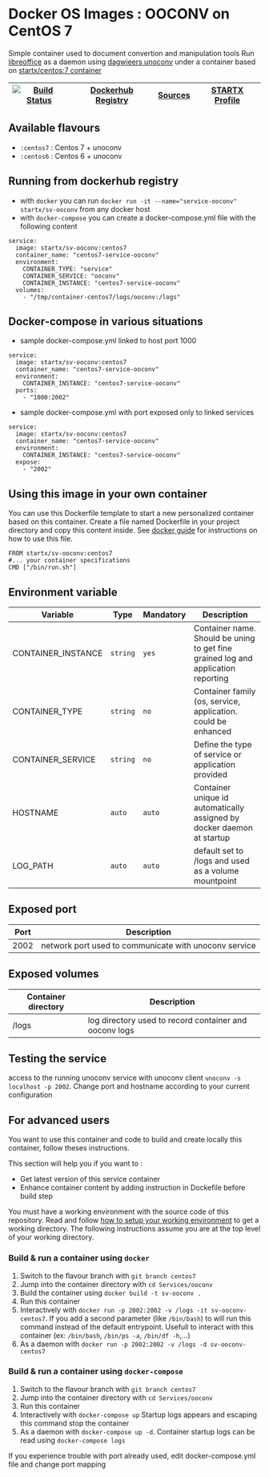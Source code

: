 # Docker OS Images : OOCONV on CentOS 7

Simple container used to document convertion and manipulation tools
Run [libreoffice](https://www.libreoffice.org/) as a daemon using [dagwieers unoconv](https://github.com/dagwieers/unoconv) under a container 
based on [startx/centos:7 container](https://hub.docker.com/r/startx/centos)

| [![Build Status](https://travis-ci.org/startxfr/docker-images.svg?branch=centos7)](https://travis-ci.org/startxfr/docker-images) | [Dockerhub Registry](https://hub.docker.com/r/startx/sv-ooconv/) | [Sources](https://github.com/startxfr/docker-images/tree/master/Services/ooconv)             | [STARTX Profile](https://github.com/startxfr) | 
|-------------------------------------------------------------------------------------------------------------------|------------------------------------------------------------------|----------------------------------------------------------------------------------|-----------------------------------------------|

## Available flavours

* `:centos7` : Centos 7 + unoconv 
* `:centos6` : Centos 6 + unoconv 

## Running from dockerhub registry

* with `docker` you can run `docker run -it --name="service-ooconv" startx/sv-ooconv` from any docker host
* with `docker-compose` you can create a docker-compose.yml file with the following content
```
service:
  image: startx/sv-ooconv:centos7
  container_name: "centos7-service-ooconv"
  environment:
    CONTAINER_TYPE: "service"
    CONTAINER_SERVICE: "ooconv"
    CONTAINER_INSTANCE: "centos7-service-ooconv"
  volumes:
    - "/tmp/container-centos7/logs/ooconv:/logs"
```

## Docker-compose in various situations

* sample docker-compose.yml linked to host port 1000
```
service:
  image: startx/sv-ooconv:centos7
  container_name: "centos7-service-ooconv"
  environment:
    CONTAINER_INSTANCE: "centos7-service-ooconv"
  ports:
    - "1000:2002"
```
* sample docker-compose.yml with port exposed only to linked services
```
service:
  image: startx/sv-ooconv:centos7
  container_name: "centos7-service-ooconv"
  environment:
    CONTAINER_INSTANCE: "centos7-service-ooconv"
  expose:
    - "2002"
```

## Using this image in your own container

You can use this Dockerfile template to start a new personalized container based on this container. Create a file named Dockerfile in your project directory and copy this content inside. See [docker guide](http://docs.docker.com/engine/reference/builder/) for instructions on how to use this file.
 ```
FROM startx/sv-ooconv:centos7
#... your container specifications
CMD ["/bin/run.sh"]
```

## Environment variable

| Variable                  | Type     | Mandatory | Description                                                              |
|---------------------------|----------|-----------|--------------------------------------------------------------------------|
| CONTAINER_INSTANCE        | `string` | `yes`     | Container name. Should be uning to get fine grained log and application reporting
| CONTAINER_TYPE            | `string` | `no`      | Container family (os, service, application. could be enhanced 
| CONTAINER_SERVICE         | `string` | `no`      | Define the type of service or application provided
| HOSTNAME                  | `auto`   | `auto`    | Container unique id automatically assigned by docker daemon at startup
| LOG_PATH                  | `auto`   | `auto`    | default set to /logs and used as a volume mountpoint

## Exposed port

| Port  | Description                                                              |
|-------|--------------------------------------------------------------------------|
| 2002  | network port used to communicate with unoconv service

## Exposed volumes

| Container directory  | Description                                                              |
|----------------------|--------------------------------------------------------------------------|
| /logs                | log directory used to record container and ooconv logs

## Testing the service

access to the running unoconv service with unoconv client `unoconv -s localhost -p 2002`. Change port and hostname according to your current configuration

## For advanced users

You want to use this container and code to build and create locally this container, follow theses instructions.

This section will help you if you want to :
* Get latest version of this service container
* Enhance container content by adding instruction in Dockefile before build step

You must have a working environment with the source code of this repository. Read and follow [how to setup your working environment](https://github.com/startxfr/docker-images#setup-your-working-environment-mandatory) to get a working directory. The following instructions assume you are at the top level of your working directory.

### Build & run a container using `docker`

1. Switch to the flavour branch with `git branch centos7`
2. Jump into the container directory with `cd Services/ooconv`
3. Build the container using `docker build -t sv-ooconv .`
4. Run this container 
  1. Interactively with `docker run -p 2002:2002 -v /logs -it sv-ooconv-centos7`. If you add a second parameter (like `/bin/bash`) to will run this command instead of the default entrypoint. Usefull to interact with this container (ex: `/bin/bash`, `/bin/ps -a`, `/bin/df -h`,...) 
  2. As a daemon with `docker run -p 2002:2002 -v /logs -d sv-ooconv-centos7`


### Build & run a container using `docker-compose`

1. Switch to the flavour branch with `git branch centos7`
2. Jump into the container directory with `cd Services/ooconv`
3. Run this container 
  1. Interactively with `docker-compose up` Startup logs appears and escaping this command stop the container
  2. As a daemon with `docker-compose up -d`. Container startup logs can be read using `docker-compose logs`

If you experience trouble with port already used, edit docker-compose.yml file and change port mapping
